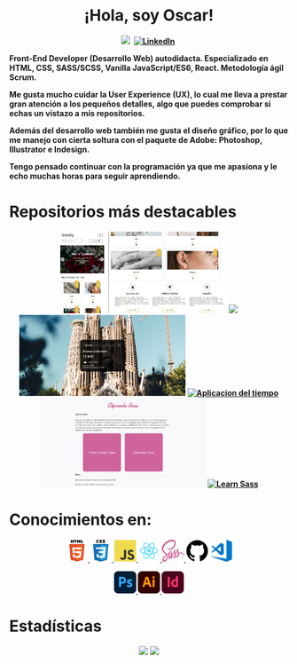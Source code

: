 <p>
  <h1 align="center"><b>¡Hola, soy Oscar!</h1>
</p>
<p align="center">
<a href="https://oscarandio.github.io/portfoliov2/"><img src="https://img.shields.io/badge/-PORTFOLIO-%23ff69b4&?style=for-the-badge&?color=ff69b4 alt="Portfolio Web" /></a>&nbsp;
<a href="https://www.linkedin.com/in/rabadanoscar/"><img src="https://img.shields.io/badge/linkedin-%230077B5.svg?&style=for-the-badge&logo=linkedin&logoColor=white" alt="LinkedIn" /></a>&nbsp;

</p>
  

<p>Front-End Developer (Desarrollo Web) autodidacta. Especializado en HTML, CSS, SASS/SCSS, Vanilla JavaScript/ES6, React. Metodología ágil Scrum.</p> <p>Me gusta mucho cuidar la User Experience (UX), lo cual me lleva a prestar gran atención a los pequeños detalles, algo que puedes comprobar si echas un vistazo a mis repositorios.</p> Además del desarrollo web también me gusta el diseño gráfico, por lo que me manejo con cierta soltura con el paquete de Adobe: Photoshop, Illustrator e Indesign.</p><p> Tengo pensado continuar con la programación ya que me apasiona y le echo muchas horas para seguir aprendiendo.</p>
 

# Repositorios más destacables


<p align="center">
  
  <a href="https://github.com/Oscarandio/Luxury-fashion-accesories-store">
  <img alt="Online Luxury Store" title="Online Luxury Store" width="300" src="https://raw.githubusercontent.com/Oscarandio/Luxury-fashion-accesories-store/main/images/main.jpg" /></a>
  <a href="https://github.com/Oscarandio/Luxury-fashion-accesories-store">
  <img height="148" align="" src="https://github-readme-stats.vercel.app/api/pin/?username=Oscarandio&repo=Luxury-fashion-accesories-store&theme=tokyonight" />
</a>
  <a href="https://github.com/Oscarandio/Aplicacion-del-tiempo"><img width="300" src="https://raw.githubusercontent.com/Oscarandio/Aplicacion-del-tiempo/main/public/weather-app-barcelona.jpg" /></a>
  <a href="https://github.com/Oscarandio/Aplicacion-del-tiempo">
  <img height="148" align="" alt="Aplicacion del tiempo" title="Aplicacion del tiempo" src="https://github-readme-stats.vercel.app/api/pin/?username=Oscarandio&repo=Aplicacion-del-tiempo&theme=tokyonight" />
</a>
  <a href="https://github.com/Oscarandio/Learn-sass">
  <img width="300" src="https://raw.githubusercontent.com/Oscarandio/Learn-sass/main/public/thumbnail.jpg" /></a>
  <a href="https://github.com/Oscarandio/Learn-sass">
  <img alt="Learn Sass" title="Learn Sass" height="148" align="" src="https://github-readme-stats.vercel.app/api/pin/?username=Oscarandio&repo=Learn-sass&theme=tokyonight" />
</a>
  
</p>
  
# Conocimientos en:

  
  <p align="center">
<a href="https://www.w3.org/html/" target="_blank"> <img src="https://raw.githubusercontent.com/Oscarandio/Oscarandio/83a7ae8e8b32eaeb362903b3d29da40502354c58/images/html5-original-wordmark.svg" alt="Html5" width="40" height="40"/> </a>
<a href="https://www.w3schools.com/css/" target="_blank"> <img src="https://raw.githubusercontent.com/Oscarandio/Oscarandio/83a7ae8e8b32eaeb362903b3d29da40502354c58/images/css3-original-wordmark.svg" alt="Css3" width="40" height="40"/> </a>
<a href="https://developer.mozilla.org/es-ES/docs/Web/JavaScript" target="_blank"> <img src="https://raw.githubusercontent.com/Oscarandio/Oscarandio/83a7ae8e8b32eaeb362903b3d29da40502354c58/images/javascript-original.svg" alt="Javascript" width="40" height="40"/> </a>
<a href="https://reactjs.org/" target="_blank"> <img src="https://raw.githubusercontent.com/Oscarandio/Oscarandio/main/images/react.png" alt="React" width="40" height="40"/> </a>
  <a href="https://sass-lang.com//" target="_blank"> <img src="https://raw.githubusercontent.com/Oscarandio/Oscarandio/main/images/sass.png" alt="Sass" width="40" height="40"/> </a>
 <a href="https://github.com/Oscarandio" target="_blank"><img alt="GitHub" width="40px" src="https://raw.githubusercontent.com/Oscarandio/Oscarandio/main/images/github_.png" /></a>
<a href="https://code.visualstudio.com/" target="_blank"><img alt="Visual Studio Code" width="40px" src="https://raw.githubusercontent.com/Oscarandio/Oscarandio/main/images/visual-studio-code.png" /></a>
  
   </p>
<p align="center">
  <a href="https://www.adobe.com/es" target="_blank"> <img src="https://raw.githubusercontent.com/Oscarandio/Oscarandio/5589bf2e69799ec6bfb770cb17a35e0d27e3d2cd/images/Adobe_Photoshop_CC_icon.svg" alt="Photoshop" width="40" height="40"/> </a>
<a href="https://www.adobe.com/es" target="_blank"> <img src="https://raw.githubusercontent.com/Oscarandio/Oscarandio/5589bf2e69799ec6bfb770cb17a35e0d27e3d2cd/images/Adobe_Illustrator_CC_icon.svg" alt="Illustrator" width="40" height="40"/> </a>
<a href="https://www.adobe.com/es" target="_blank"> <img src="https://raw.githubusercontent.com/Oscarandio/Oscarandio/5589bf2e69799ec6bfb770cb17a35e0d27e3d2cd/images/Adobe_InDesign_CC_icon.svg" alt="Indesign" width="40" height="40"/> </a>
 </p>

# Estadísticas

<p align="center">
  <img src="https://github-readme-stats.vercel.app/api/top-langs/?username=Oscarandio&layout=compact&theme=radical" width="400" />
<img src="https://github-readme-stats.vercel.app/api?username=Oscarandio&theme=radical&show_icons=true" width="400"/>

</p>
